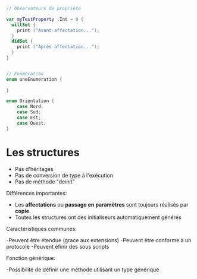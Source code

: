 ```Swift
// Observateurs de propriété

var myTestProperty :Int = 0 {
  willSet {
    print ("Avant affectation...");
  }
  didSet {
    print ("Après affectation...");
  }
}


// Énumération
enum uneEnumeration {
    
}

enum Orientation {
    case Nord;
    case Sud;
    case Est;
    case Ouest;
}
```


# Les structures

- Pas d'héritages
- Pas de conversion de type à l'exécution
- Pas de méthode "deinit"

Différences importantes:

- Les **affectations** ou **passage en paramètres** sont toujours réalisés par **copie**.
- Toutes les structures ont des initialiseurs automatiquement générés

Caractéristiques communes:

-Peuvent être étendue (grace aux extensions)
-Peuvent être conforme à un protocole
-Peuvent éfinir des sous scripts

Fonction générique:

-Possibilité de définir une méthode utilisant un type générique

